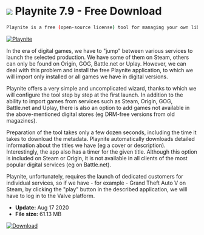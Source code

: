 # ![](https://cdn.softexe.net/static/icon/d/playnite-9017.png) Playnite 7.9 - Free Download

```sh
Playnite is a free (open-source license) tool for managing your own library of computer games. Thanks to it, we will have access to all of your titles from one application.
```
[![Playnite](https://gallery.dpcdn.pl/imgc/Tools/83675/g_-_420x350_1.5_-_x2c0cf950-d6a1-4c69-8cfa-925007e86c84.jpg)](https://softexe.net/win/system/other/playnite:aRpg.html)

In the era of digital games, we have to "jump" between various services to launch the selected production. We have some of them on Steam, others can only be found on Origin, GOG, Battle.net or Uplay. However, we can deal with this problem and install the free Playnite application, to which we will import only installed or all games we have in digital versions.
 
 Playnite offers a very simple and uncomplicated wizard, thanks to which we will configure the tool step by step at the first launch. In addition to the ability to import games from services such as Steam, Origin, GOG, Battle.net and Uplay, there is also an option to add games not available in the above-mentioned digital stores (eg DRM-free versions from old magazines).
 
 Preparation of the tool takes only a few dozen seconds, including the time it takes to download the metadata. Playnite automatically downloads detailed information about the titles we have (eg a cover or description). Interestingly, the app also has a timer for the given title. Although this option is included on Steam or Origin, it is not available in all clients of the most popular digital services (eg on Battle.net).
 
 Playnite, unfortunately, requires the launch of dedicated customers for individual services, so if we have - for example - Grand Theft Auto V on Steam, by clicking the "play" button in the described application, we will have to log in to the Valve platform.


- **Update:** Aug 17 2020
- **File size:** 61.13 MB

[![Download](https://cdn.softexe.net/static/img/download.png)](https://softexe.net/win/system/other/playnite:aRpg.html)

